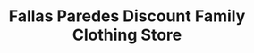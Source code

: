 ---
title: "Fallas Paredes Discount Family Clothing Store"
url: /albuquerque/fallas-paredes-discount-family-clothing-store/
shop: clothes
---
